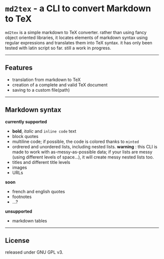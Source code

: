 # `md2tex` - a CLI to convert Markdown to TeX

`md2tex` is a simple markdown to TeX converter. rather than using fancy object oriented libraries,
it locates elements of markdown syntax using regular expressions and translates them into TeX syntax.
it has only been tested with latin script so far. still a work in progress.

---
## Features
- translation from markdown to TeX
- creation of a complete and valid TeX document
- saving to a custom file(path)

---
## Markdown syntax
**currently supported**
- **bold**, *italic* and `inline code` text
- block quotes
- multiline code; if possible, the code is colored thanks to `minted`
- ordrered and unordered lists, including nested lists. **warning** : this CLI is 
  made to work with as-messy-as-possible data; if your lists are messy (using different levels of space...),
  it will create messy nested lists too.
- titles and different title levels
- images
- URLs

**soon**
- french and english quotes
- footnotes
- ...?

**unsupported**
- markdown tables

---
## License
released under GNU GPL v3.
